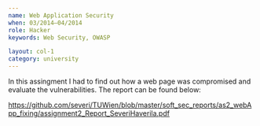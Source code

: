 ```yaml
---
name: Web Application Security
when: 03/2014–04/2014
role: Hacker
keywords: Web Security, OWASP

layout: col-1
category: university
---
```


In this assingment I had to find out how a web page was compromised and evaluate the vulnerabilities. The report can be found below:

<https://github.com/severi/TUWien/blob/master/soft_sec_reports/as2_webApp_fixing/assignment2_Report_SeveriHaverila.pdf>

